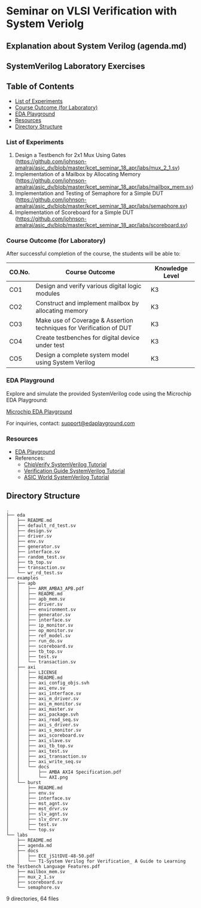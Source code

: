 # Seminar on VLSI Verification with System Veriolg

## Explanation about System Verilog (agenda.md)

## SystemVerilog Laboratory Exercises

## Table of Contents

- [List of Experiments](#list-of-experiments)
- [Course Outcome (for Laboratory)](#course-outcome-for-laboratory)
- [EDA Playground](#eda-playground)
- [Resources](#resources)
- [Directory Structure](#directory-structure)

### List of Experiments

1. Design a Testbench for 2x1 Mux Using Gates (https://github.com/johnson-amalraj/asic_dv/blob/master/kcet_seminar_18_apr/labs/mux_2_1.sv)
2. Implementation of a Mailbox by Allocating Memory (https://github.com/johnson-amalraj/asic_dv/blob/master/kcet_seminar_18_apr/labs/mailbox_mem.sv)
3. Implementation and Testing of Semaphore for a Simple DUT (https://github.com/johnson-amalraj/asic_dv/blob/master/kcet_seminar_18_apr/labs/semaphore.sv)
4. Implementation of Scoreboard for a Simple DUT (https://github.com/johnson-amalraj/asic_dv/blob/master/kcet_seminar_18_apr/labs/scoreboard.sv)

### Course Outcome (for Laboratory)

After successful completion of the course, the students will be able to:

| CO.No. | Course Outcome                                                     | Knowledge Level |
| ------ | ------------------------------------------------------------------ | --------------- |
| CO1    | Design and verify various digital logic modules                    | K3              |
| CO2    | Construct and implement mailbox by allocating memory               | K3              |
| CO3    | Make use of Coverage & Assertion techniques for Verification of DUT| K3              |
| CO4    | Create testbenches for digital device under test                   | K3              |
| CO5    | Design a complete system model using System Verilog                | K3              |

### EDA Playground

Explore and simulate the provided SystemVerilog code using the Microchip EDA Playground:

[Microchip EDA Playground](https://www.edaplayground.com/confirmRegistration/3e021e16-904b-4c9e-a75a-af11e83d39fd)

For inquiries, contact: support@edaplayground.com

### Resources

- [EDA Playground](https://www.edaplayground.com)
- References:
  - [ChipVerify SystemVerilog Tutorial](https://www.chipverify.com/systemverilog/systemverilog-tutorial)
  - [Verification Guide SystemVerilog Tutorial](https://verificationguide.com/systemverilog/systemverilog-tutorial/)
  - [ASIC World SystemVerilog Tutorial](https://www.asic-world.com/systemverilog/tutorial.html)

## Directory Structure 

```tree
.
├── eda
│   ├── README.md
│   ├── default_rd_test.sv
│   ├── design.sv
│   ├── driver.sv
│   ├── env.sv
│   ├── generator.sv
│   ├── interface.sv
│   ├── random_test.sv
│   ├── tb_top.sv
│   ├── transaction.sv
│   └── wr_rd_test.sv
├── examples
│   ├── apb
│   │   ├── ARM_AMBA3_APB.pdf
│   │   ├── README.md
│   │   ├── apb_mem.sv
│   │   ├── driver.sv
│   │   ├── environment.sv
│   │   ├── generator.sv
│   │   ├── interface.sv
│   │   ├── ip_monitor.sv
│   │   ├── op_monitor.sv
│   │   ├── ref_model.sv
│   │   ├── run_do.sv
│   │   ├── scoreboard.sv
│   │   ├── tb_top.sv
│   │   ├── test.sv
│   │   └── transaction.sv
│   ├── axi
│   │   ├── LICENSE
│   │   ├── README.md
│   │   ├── axi_config_objs.svh
│   │   ├── axi_env.sv
│   │   ├── axi_interface.sv
│   │   ├── axi_m_driver.sv
│   │   ├── axi_m_monitor.sv
│   │   ├── axi_master.sv
│   │   ├── axi_package.svh
│   │   ├── axi_read_seq.sv
│   │   ├── axi_s_driver.sv
│   │   ├── axi_s_monitor.sv
│   │   ├── axi_scoreboard.sv
│   │   ├── axi_slave.sv
│   │   ├── axi_tb_top.sv
│   │   ├── axi_test.sv
│   │   ├── axi_transaction.sv
│   │   ├── axi_write_seq.sv
│   │   └── docs
│   │       ├── AMBA AXI4 Specification.pdf
│   │       └── AXI.png
│   └── burst
│       ├── README.md
│       ├── env.sv
│       ├── interface.sv
│       ├── mst_agnt.sv
│       ├── mst_drvr.sv
│       ├── slv_agnt.sv
│       ├── slv_drvr.sv
│       ├── test.sv
│       └── top.sv
└── labs
    ├── README.md
    ├── agenda.md
    ├── docs
    │   ├── ECE_jS1tDVE-48-50.pdf
    │   └── T1-System Verilog for Verification_ A Guide to Learning the Testbench Language Features.pdf
    ├── mailbox_mem.sv
    ├── mux_2_1.sv
    ├── scoreboard.sv
    └── semaphore.sv

```
9 directories, 64 files
